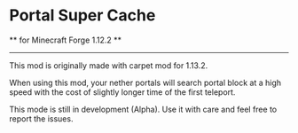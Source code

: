 # Portal Super Cache
** for Minecraft Forge 1.12.2 **

------

This mod is originally made with carpet mod for 1.13.2.

When using this mod, your nether portals will search portal block at a high speed with the cost of slightly longer time of the first teleport.

This mode is still in development (Alpha). Use it with care and feel free to report the issues.